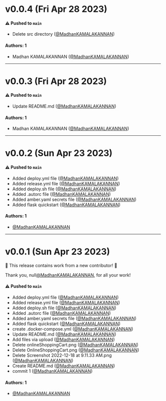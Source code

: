 # v0.0.4 (Fri Apr 28 2023)

#### ⚠️ Pushed to `main`

- Delete src directory ([@MadhanKAMALAKANNAN](https://github.com/MadhanKAMALAKANNAN))

#### Authors: 1

- Madhan KAMALAKANNAN ([@MadhanKAMALAKANNAN](https://github.com/MadhanKAMALAKANNAN))

---

# v0.0.3 (Fri Apr 28 2023)

#### ⚠️ Pushed to `main`

- Update README.md ([@MadhanKAMALAKANNAN](https://github.com/MadhanKAMALAKANNAN))

#### Authors: 1

- Madhan KAMALAKANNAN ([@MadhanKAMALAKANNAN](https://github.com/MadhanKAMALAKANNAN))

---

# v0.0.2 (Sun Apr 23 2023)

#### ⚠️ Pushed to `main`

- Added deploy.yml file ([@MadhanKAMALAKANNAN](https://github.com/MadhanKAMALAKANNAN))
- Added release.yml file ([@MadhanKAMALAKANNAN](https://github.com/MadhanKAMALAKANNAN))
- Added deploy.sh file ([@MadhanKAMALAKANNAN](https://github.com/MadhanKAMALAKANNAN))
- Added .autorc file ([@MadhanKAMALAKANNAN](https://github.com/MadhanKAMALAKANNAN))
- Added amber.yaml secrets file ([@MadhanKAMALAKANNAN](https://github.com/MadhanKAMALAKANNAN))
- Added flask quickstart ([@MadhanKAMALAKANNAN](https://github.com/MadhanKAMALAKANNAN))

#### Authors: 1

- [@MadhanKAMALAKANNAN](https://github.com/MadhanKAMALAKANNAN)

---

# v0.0.1 (Sun Apr 23 2023)

:tada: This release contains work from a new contributor! :tada:

Thank you, null[@MadhanKAMALAKANNAN](https://github.com/MadhanKAMALAKANNAN), for all your work!

#### ⚠️ Pushed to `main`

- Added deploy.yml file ([@MadhanKAMALAKANNAN](https://github.com/MadhanKAMALAKANNAN))
- Added release.yml file ([@MadhanKAMALAKANNAN](https://github.com/MadhanKAMALAKANNAN))
- Added deploy.sh file ([@MadhanKAMALAKANNAN](https://github.com/MadhanKAMALAKANNAN))
- Added .autorc file ([@MadhanKAMALAKANNAN](https://github.com/MadhanKAMALAKANNAN))
- Added amber.yaml secrets file ([@MadhanKAMALAKANNAN](https://github.com/MadhanKAMALAKANNAN))
- Added flask quickstart ([@MadhanKAMALAKANNAN](https://github.com/MadhanKAMALAKANNAN))
- create .docker-compose.yml ([@MadhanKAMALAKANNAN](https://github.com/MadhanKAMALAKANNAN))
- Update README.md ([@MadhanKAMALAKANNAN](https://github.com/MadhanKAMALAKANNAN))
- Add files via upload ([@MadhanKAMALAKANNAN](https://github.com/MadhanKAMALAKANNAN))
- Delete onlineShoppingCart.png ([@MadhanKAMALAKANNAN](https://github.com/MadhanKAMALAKANNAN))
- Delete OnlineShoppingCart.png ([@MadhanKAMALAKANNAN](https://github.com/MadhanKAMALAKANNAN))
- Delete Screenshot 2022-12-18 at 9.11.33 AM.png ([@MadhanKAMALAKANNAN](https://github.com/MadhanKAMALAKANNAN))
- Create README.md ([@MadhanKAMALAKANNAN](https://github.com/MadhanKAMALAKANNAN))
- commit 1 ([@MadhanKAMALAKANNAN](https://github.com/MadhanKAMALAKANNAN))

#### Authors: 1

- [@MadhanKAMALAKANNAN](https://github.com/MadhanKAMALAKANNAN)
